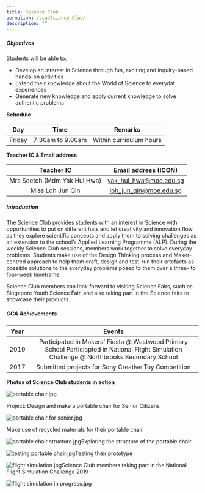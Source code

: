 ```yaml
---
title: Science Club
permalink: /cca/Science-Club/
description: ""
---
```

##### **Objectives**
  
Students will be able to:  
  

*   Develop an interest in Science through fun, exciting and inquiry-based hands-on activities
*   Extend their knowledge about the World of Science to everydat experiences
*   Generate new knowledge and apply current knowledge to solve authentic problems

  

**Schedule**

  

| Day | Time | Remarks |
| --- | --- | --- |
| Friday | 7.30am to 9.00am | Within curriculum hours |

  
**Teacher IC & Email address**  
  
|          Teacher IC          |  Email address (ICON)  |
|:----------------------------:|:----------------------:|
| Mrs Seetoh (Mdm Yak Hui Hwa) | yak_hui_hwa@moe.edu.sg |
|       Miss Loh Jun Qin       | loh_jun_qin@moe.edu.sg |


##### **Introduction**

  
The Science Club provides students with an interest in Science with opportunities to put on different hats and let creativity and innovation flow as they explore scientific concepts and apply them to solving challenges as an extension to the school’s Applied Learning Programme (ALP). During the weekly Science Club sessions, members work together to solve everyday problems. Students make use of the Design Thinking process and Maker-centred approach to help them draft, design and test-run their artefacts as possible solutions to the everyday problems posed to them over a three- to four-week timeframe. 

Science Club members can look forward to visiting Science Fairs, such as Singapore Youth Science Fair, and also taking part in the Science fairs to showcase their products. 

  

##### **CCA Achievements**

|  Year  |                                                                    Events                                                                    |
|:------:|:--------------------------------------------------------------------------------------------------------------------------------------------:|
| 2019   | Participated in Makers' Fiesta @ Westwood Primary School Particiapted in National Flight Simulation Challenge @ Northbrooks Secondary School |
|  2017  | Submitted projects for Sony Creative Toy Competition                                                                                         |
  
  
**Photos of Science Club students in action**  
  
![portable chair.jpg](https://kranjipri-moe-edu-sg-admin.cwp.sg/qql/slot/u536/Departments/Non%20Instructional%20Programme/CCA/Science%20Club%202020/portable%20chair.jpg)

Project: Design and make a portable chair for Senior Citizens

  

![portable chair for senior.jpg](https://kranjipri-moe-edu-sg-admin.cwp.sg/qql/slot/u536/Departments/Non%20Instructional%20Programme/CCA/Science%20Club%202020/portable%20chair%20for%20senior.jpg)

Make use of recycled materials for their portable chair

  

![portable chair structure.jpg](https://kranjipri-moe-edu-sg-admin.cwp.sg/qql/slot/u536/Departments/Non%20Instructional%20Programme/CCA/Science%20Club%202020/portable%20chair%20structure.jpg)Exploring the structure of the portable chair

  

![testing portable chair.jpg](https://kranjipri-moe-edu-sg-admin.cwp.sg/qql/slot/u536/Departments/Non%20Instructional%20Programme/CCA/Science%20Club%202020/testing%20portable%20chair.jpg)Testing their prototype

  

![flight simulation.jpg](https://kranjipri-moe-edu-sg-admin.cwp.sg/qql/slot/u536/Departments/Non%20Instructional%20Programme/CCA/Science%20Club%202020/flight%20simulation.jpg)Science Club members taking part in the National Flight Simulation Challenge 2019

  

![flight simulation in progress.jpg](https://kranjipri-moe-edu-sg-admin.cwp.sg/qql/slot/u536/Departments/Non%20Instructional%20Programme/CCA/Science%20Club%202020/flight%20simulation%20in%20progress.jpg)
